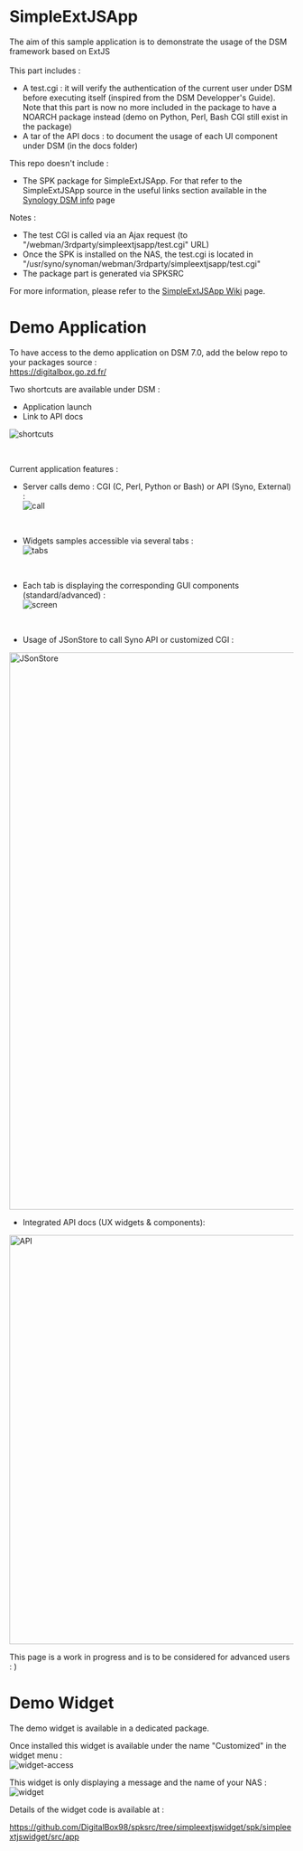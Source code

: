 # SimpleExtJSApp
The aim of this sample application is to demonstrate the usage of the DSM framework based on ExtJS<br><br>
This part includes :
- A test.cgi : it will verify the authentication of the current user under DSM before executing itself (inspired from the DSM Developper's Guide). Note that this part is now no more included in the package to have a NOARCH package instead (demo on Python, Perl, Bash CGI still exist in the package)
- A tar of the API docs : to document the usage of each UI component under DSM (in the docs folder)

This repo doesn't include :
- The SPK package for SimpleExtJSApp. For that refer to the SimpleExtJSApp source in the useful links section available in the [Synology DSM info](https://github.com/DigitalBox98/SimpleExtJSApp/wiki/Synology-DSM-info) page 

Notes : 
- The test CGI is called via an Ajax request (to "/webman/3rdparty/simpleextjsapp/test.cgi" URL) <br>
- Once the SPK is installed on the NAS, the test.cgi is located in "/usr/syno/synoman/webman/3rdparty/simpleextjsapp/test.cgi"
- The package part is generated via SPKSRC

For more information, please refer to the [SimpleExtJSApp Wiki](https://github.com/DigitalBox98/SimpleExtJSApp/wiki) page.

# Demo Application

To have access to the demo application on DSM 7.0, add the below repo to your packages source : <br>
https://digitalbox.go.zd.fr/

Two shortcuts are available under DSM :
- Application launch
- Link to API docs

![shortcuts](https://user-images.githubusercontent.com/57635141/117481775-be0bce80-af63-11eb-927a-49bf98d08dd4.png)

<br>

Current application features : 

- Server calls demo : CGI (C, Perl, Python or Bash) or API (Syno, External) : <br>
![call](https://user-images.githubusercontent.com/57635141/117197233-dce55600-ade7-11eb-949b-0dd2eeba4b8f.png)
<br>

- Widgets samples accessible via several tabs : <br>
![tabs](https://user-images.githubusercontent.com/57635141/117197034-93950680-ade7-11eb-8e2b-ccc85ddcc47d.png)
<br>

- Each tab is displaying the corresponding GUI components (standard/advanced) : <br>
![screen](https://user-images.githubusercontent.com/57635141/117197587-48c7be80-ade8-11eb-8fbe-5da66a46c14f.png)
<br>

- Usage of JSonStore to call Syno API or customized CGI : <br>
<img width="986" alt="JSonStore" src="https://github.com/DigitalBox98/SimpleExtJSApp/assets/57635141/2d97f30a-5bbe-4b6d-817c-ac42489ea226">
<br>

- Integrated API docs (UX widgets & components): <br>
<img width="724" alt="API" src="https://user-images.githubusercontent.com/57635141/117019518-c19a1e00-acf5-11eb-87a7-b0559fe10ee9.png">
<br>

This page is a work in progress and is to be considered for advanced users : ) <br>


# Demo Widget

The demo widget is available in a dedicated package.

Once installed this widget is available under the name "Customized" in the widget menu : <br>
![widget-access](https://github.com/DigitalBox98/SimpleExtJSApp/assets/57635141/f91da440-c8e3-4fbc-a9be-d2626bd69521)
<br>

This widget is only displaying a message and the name of your NAS :<br>
![widget](https://github.com/DigitalBox98/SimpleExtJSApp/assets/57635141/612a654d-5ebb-482b-a33a-edd9c5bd53a3)
<br>

Details of the widget code is available at : <br>

https://github.com/DigitalBox98/spksrc/tree/simpleextjswidget/spk/simpleextjswidget/src/app


